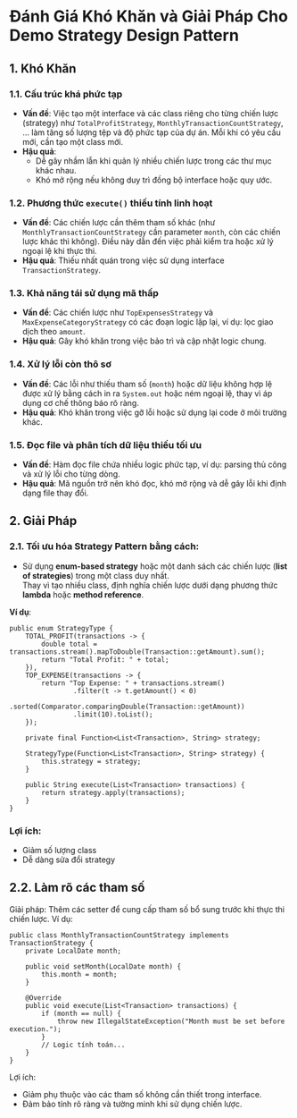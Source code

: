 # Đánh Giá Khó Khăn và Giải Pháp Cho Demo Strategy Design Pattern

## 1. Khó Khăn

### 1.1. Cấu trúc khá phức tạp
- **Vấn đề**: Việc tạo một interface và các class riêng cho từng chiến lược (strategy) như `TotalProfitStrategy`, `MonthlyTransactionCountStrategy`, ... làm tăng số lượng tệp và độ phức tạp của dự án. Mỗi khi có yêu cầu mới, cần tạo một class mới.
- **Hậu quả**: 
  - Dễ gây nhầm lẫn khi quản lý nhiều chiến lược trong các thư mục khác nhau.
  - Khó mở rộng nếu không duy trì đồng bộ interface hoặc quy ước.

### 1.2. Phương thức `execute()` thiếu tính linh hoạt
- **Vấn đề**: Các chiến lược cần thêm tham số khác  (như `MonthlyTransactionCountStrategy` cần parameter `month`, còn các chiến lược khác thì không). Điều này dẫn đến việc phải kiểm tra hoặc xử lý ngoại lệ khi thực thi.
- **Hậu quả**: Thiếu nhất quán trong việc sử dụng interface `TransactionStrategy`.

### 1.3. Khả năng tái sử dụng mã thấp
- **Vấn đề**: Các chiến lược như `TopExpensesStrategy` và `MaxExpenseCategoryStrategy` có các đoạn logic lặp lại, ví dụ: lọc giao dịch theo `amount`.
- **Hậu quả**: Gây khó khăn trong việc bảo trì và cập nhật logic chung.

### 1.4. Xử lý lỗi còn thô sơ
- **Vấn đề**: Các lỗi như thiếu tham số (`month`) hoặc dữ liệu không hợp lệ được xử lý bằng cách in ra `System.out` hoặc ném ngoại lệ, thay vì áp dụng cơ chế thông báo rõ ràng.
- **Hậu quả**: Khó khăn trong việc gỡ lỗi hoặc sử dụng lại code ở môi trường khác.

### 1.5. Đọc file và phân tích dữ liệu thiếu tối ưu
- **Vấn đề**: Hàm đọc file chứa nhiều logic phức tạp, ví dụ: parsing thủ công và xử lý lỗi cho từng dòng.
- **Hậu quả**: Mã nguồn trở nên khó đọc, khó mở rộng và dễ gây lỗi khi định dạng file thay đổi.


## 2. Giải Pháp

### 2.1. Tối ưu hóa Strategy Pattern bằng cách:
-  Sử dụng **enum-based strategy** hoặc một danh sách các chiến lược (**list of strategies**) trong một class duy nhất.  
Thay vì tạo nhiều class, định nghĩa chiến lược dưới dạng phương thức **lambda** hoặc **method reference**.  

**Ví dụ**:
```
public enum StrategyType {
    TOTAL_PROFIT(transactions -> {
        double total = transactions.stream().mapToDouble(Transaction::getAmount).sum();
        return "Total Profit: " + total;
    }),
    TOP_EXPENSE(transactions -> {
        return "Top Expense: " + transactions.stream()
                .filter(t -> t.getAmount() < 0)
                .sorted(Comparator.comparingDouble(Transaction::getAmount))
                .limit(10).toList();
    });

    private final Function<List<Transaction>, String> strategy;

    StrategyType(Function<List<Transaction>, String> strategy) {
        this.strategy = strategy;
    }

    public String execute(List<Transaction> transactions) {
        return strategy.apply(transactions);
    }
}
````

### Lợi ích:
- Giảm số lượng class
- Dễ dàng sửa đổi strategy


## 2.2. Làm rõ các tham số
Giải pháp: Thêm các setter để cung cấp tham số bổ sung trước khi thực thi chiến lược.
Ví dụ:
````
public class MonthlyTransactionCountStrategy implements TransactionStrategy {
    private LocalDate month;

    public void setMonth(LocalDate month) {
        this.month = month;
    }

    @Override
    public void execute(List<Transaction> transactions) {
        if (month == null) {
            throw new IllegalStateException("Month must be set before execution.");
        }
        // Logic tính toán...
    }
}
````
Lợi ích:
- Giảm phụ thuộc vào các tham số không cần thiết trong interface.
- Đảm bảo tính rõ ràng và tường minh khi sử dụng chiến lược.
